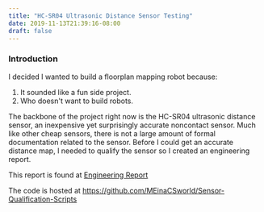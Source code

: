 ```yaml
---
title: "HC-SR04 Ultrasonic Distance Sensor Testing"
date: 2019-11-13T21:39:16-08:00
draft: false
---
```


### Introduction

I decided I wanted to build a floorplan mapping robot because:
1. It sounded like a fun side project.
2. Who doesn't want to build robots.

The backbone of the project right now is the HC-SR04 ultrasonic distance sensor, an inexpensive yet surprisingly accurate noncontact sensor. Much like other cheap sensors, there is not a large amount of formal documentation related to the sensor. Before I could get an accurate distance map, I needed to qualify the sensor so I created an engineering report.

This report is found at [Engineering Report](https://meinacsworld.github.io/static/Floorplan-Mapping-Robot-Whitepaper-Sensor-Qualification.pdf)


The code is hosted at https://github.com/MEinaCSworld/Sensor-Qualification-Scripts
